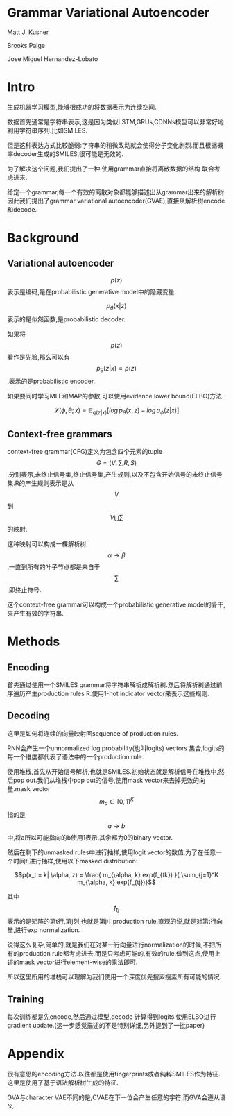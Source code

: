 # Grammar Variational Autoencoder

Matt J. Kusner

Brooks Paige

Jose Miguel Hernandez-Lobato

# Intro

生成机器学习模型,能够很成功的将数据表示为连续空间.

数据首先通常是字符串表示,这是因为类似LSTM,GRUs,CDNNs模型可以非常好地利用字符串序列.比如SMILES.

但是这种表达方式比较脆弱:字符串的稍微改动就会使得分子变化剧烈.而且根据概率decoder生成的SMILES,很可能是无效的.

为了解决这个问题,我们提出了一种 使用grammar直接将离散数据的结构 联合考虑进来.

给定一个grammar,每一个有效的离散对象都能够描述出从grammar出来的解析树.因此我们提出了grammar variational autoencoder(GVAE),直接从解析树encode和decode.

# Background

## Variational autoencoder

$$p(z)$$表示是编码,是在probabilistic generative model中的隐藏变量.

$$p_\theta(x|z)$$表示的是似然函数,是probabilistic decoder.

如果将$$p(z)$$看作是先验,那么可以有$$p_\theta (z|x) \propto p(z)$$,表示的是probabilistic encoder.

如果要同时学习MLE和MAP的参数,可以使用evidence lower bound(ELBO)方法.

$$\mathcal{L}(\phi, \theta; x) = \mathbb{E} _{q(z|x)} [log \, p_\theta(x,z) - log \,  q_\phi (z|x)] $$

## Context-free grammars

context-free grammar(CFG)定义为包含四个元素的tuple $$G=(V,\sum,R,S)$$.分别表示,未终止信号集,终止信号集,产生规则,以及不包含开始信号的未终止信号集.R的产生规则表示是从$$V$$到$$V \bigcup \sum$$的映射.

这种映射可以构成一棵解析树. $$\alpha \to \beta$$,一直到所有的叶子节点都是来自于$$\sum$$,即终止符号.

这个context-free grammar可以构成一个probabilistic generative model的骨干,来产生有效的字符串.

# Methods

## Encoding

首先通过使用一个SMILES grammar将字符串解析成解析树.然后将解析树通过前序遍历产生production rules R.使用1-hot indicator vector来表示这些规则.

## Decoding

这里是如何将连续的向量映射回sequence of production rules.

RNN会产生一个unnormalized log probability(也叫logits) vectors 集合,logits的每一个维度都代表了语法中的一个production rule.

使用堆栈,首先从开始信号解析,也就是SMILES.初始状态就是解析信号在堆栈中,然后pop out.我们从堆栈中pop out的信号,使用mask vector来去掉无效的向量.mask vector $$m_a \in [0,1]^K$$ 指的是$$a \to b$$ 中,将a所以可能指向的b使用1表示,其余都为0的binary vector.

然后在剩下的unmasked rules中进行抽样,使用logit vector的数值.为了在任意一个时间t,进行抽样,使用以下masked distribution:

$$p(x_t = k| \alpha, z) = \frac{ m_{\alpha, k} exp(f_{tk}) }{ \sum_{j=1}^K  m_{\alpha, k} exp(f_{tj})}$$

其中$$f_{tj}$$表示的是矩阵的第t行,第j列,也就是第j中production rule.直观的说,就是对第t行向量,进行exp normalization.

说得这么复杂,简单的,就是我们在对某一行向量进行normalization的时候,不把所有的production rule都考虑进去,而是只考虑可能的,有效的rule.做到这点,使用上述的mask vector进行element-wise的乘法即可.

所以这里所用的堆栈可以理解为我们使用一个深度优先搜索搜索所有可能的情况.

## Training

每次训练都是先encode,然后通过模型,decode 计算得到logits.使用ELBO进行gradient update.(这一步感觉描述的不是特别详细,另外提到了一批paper)

# Appendix

很有意思的encoding方法.以往都是使用fingerprints或者纯粹SMILES作为特征.这里是使用了基于语法解析树生成的特征.

GVA与character VAE不同的是,CVAE在下一位会产生任意的字符,而GVA会遵从语义.

